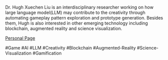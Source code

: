 Dr. Hugh Xuechen Liu is an interdisciplinary researcher working on how large language model(LLM) may contribute to the creativity through automating gameplay pattern exploration and prototype generation. Besides them, Hugh is also interested in other emerging technology including blockchain, augmented reality and science visualization.

[Personal Page](https://home.hughliu.io/)


#Game #AI #LLM #Creativity #Blockchain #Augmented-Reality #Science-Visualization #Gamification